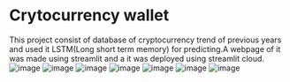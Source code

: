 # Crytocurrency wallet
This project consist of database of cryptocurrency trend of previous years and used it LSTM(Long short term memory)
for predicting.A webpage of it was made using streamlit and a it was deployed using streamlit cloud.
![image](https://github.com/khushicoder123/streamlit1/assets/115283596/a5e8df52-1e93-4c4d-927c-245d028d5734)
![image](https://github.com/khushicoder123/streamlit1/assets/115283596/f2072638-df1e-4e88-ad64-8d2cb0493350)
![image](https://github.com/khushicoder123/streamlit1/assets/115283596/f1b238d9-d75e-44a3-8db8-c0e98552929a)
![image](https://github.com/khushicoder123/streamlit1/assets/115283596/abd7a04f-a6c8-4aa3-aad6-e0156cc6703a)
![image](https://github.com/khushicoder123/streamlit1/assets/115283596/789dedbd-071e-4d6f-b8ad-2413c9c2abc8)
![image](https://github.com/khushicoder123/streamlit1/assets/115283596/eae76ad9-b832-4168-92ca-215305ea251f)
![image](https://github.com/khushicoder123/streamlit1/assets/115283596/f9db4fd1-b8ab-484c-ab8a-fc1e4bdd60b6)
